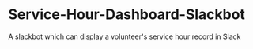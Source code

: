 # Service-Hour-Dashboard-Slackbot
A slackbot which can display a volunteer's service hour record in Slack
